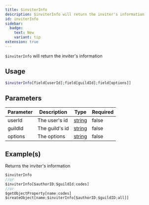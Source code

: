 ```yaml
---
title: $inviterInfo
description: $inviterInfo will return the inviter's information
id: inviterInfo
sidebar: 
  badge:
    text: New
    variant: tip
extension: true
---
```

`$inviterInfo` will return the inviter's information

## Usage

```php
$inviterInfo[field[userId];field[guildId];field[options]]
```

## Parameters

| Parameter | Description    | Type   | Required |
| --------- | -------------- | ------ | -------- |
| userId    | The user's id  | [string](https://developer.mozilla.org/en-US/docs/Web/JavaScript/Reference/Global_Objects/String) | false    |
| guildId   | The guild's id | [string](https://developer.mozilla.org/en-US/docs/Web/JavaScript/Reference/Global_Objects/String) | false    |
| options   | The options    | [string](https://developer.mozilla.org/en-US/docs/Web/JavaScript/Reference/Global_Objects/String) | false    |

## Example(s)

Returns the inviter's information

```javascript
$inviterInfo
//or
$inviterInfo[$authorID;$guildId;codes]
//or
$getObjectProperty[name;codes]
$createObject[name;$inviterInfo[$authorID;$guildID;all]]
```
